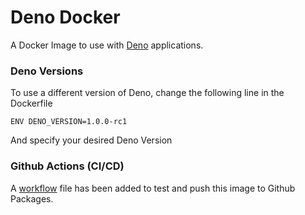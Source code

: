 # Deno Docker
A Docker Image to use with [Deno](https://deno.land) applications.

### Deno Versions
To use a different version of Deno, change the following line in the Dockerfile

    ENV DENO_VERSION=1.0.0-rc1
    
And specify your desired Deno Version

### Github Actions (CI/CD)
A [workflow](https://github.com/brianraila/deno-docker/tree/master/.github/workflows) file has been added to test and push this image to Github Packages.
